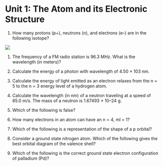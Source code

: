 
# Unit 1: The Atom and its Electronic Structure

1. How many protons (p+), neutrons (n), and electrons (e–) are in the following isotope?

![](https://d3c33hcgiwev3.cloudfront.net/imageAssetProxy.v1/4tq2LnjGEeWVYw4Re4Elkw_acb22b1814a044db528036ff5f0f3b65_C_OD_Q1_Q01.png?expiry=1653955200000&hmac=tfZVGzojsv0vRzJp1oXEeowhiPvpfDB85Uw_OKVQgHo)

1. The frequency of a FM radio station is 96.3 MHz. What is the wavelength (in meters)?


2. Calculate the energy of a photon with wavelength of 4.50 × 103 nm.


3. Calculate the energy of light emitted as an electron relaxes from the n = 5 to the n = 3 energy level of a hydrogen atom.


4. Calculate the wavelength (in nm) of a neutron traveling at a speed of 85.0 m/s. The mass of a neutron is 1.67493 × 10–24 g.


5. Which of the following is false?


6. How many electrons in an atom can have an n = 4, ml = 1?


7. Which of the following is a representation of the shape of a p orbital?


8. Consider a ground state nitrogen atom. Which of the following gives the best orbital diagram of the valence shell?


9.  Which of the following is the correct ground state electron configuration of palladium (Pd)?

